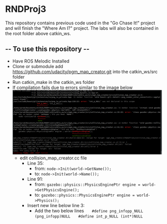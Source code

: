 # RNDProj3
This repository contains previous code used in the "Go Chase It!" project and will finish the "Where Am I?" project. The labs will also be contained in the root folder above catkin_ws.

## -- To use this repository -- 
*   Have ROS Melodic Installed
*   Clone  or submodule add https://github.com/udacity/pgm_map_creator.git into the catkin_ws/src folder
*   Run catkin_make in the catkin_ws folder 
*   If compilation fails due to errors similar to the image below
 ![Compilation Failure](UdacityFailureProject4.png)
    *   edit collision_map_creator.cc file
        *   Line 35: 
            *   from: `node->Init(world->GetName());`
            *   to: `node->Init(world->Name());`
        *   Line 91:
            *   from: `gazebo::physics::PhysicsEnginePtr engine = world->GetPhysicsEngine();`
            *   to: `gazebo::physics::PhysicsEnginePtr engine = world->Physics();`
        * Insert new line below line 3:
            *   Add the two below lines
                `   #define png_infopp_NULL (png_infopp)NULL`
                `   #define int_p_NULL (int*)NULL`
